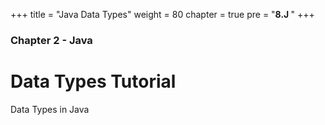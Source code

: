 +++
title = "Java Data Types"
weight = 80
chapter = true
pre = "<b>8.J </b>"
+++

### Chapter 2 - Java

# Data Types Tutorial

Data Types in Java
